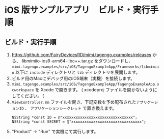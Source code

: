 # iOS 版サンプルアプリ　ビルド・実行手順

## ビルド・実行手順

1. https://github.com/FairyDevicesRD/mimi.tagengo.examples/releases から、 libmimiio-ios9-arm64-libc++.tar.gz をダウンロードし、 `mimi.tagengo.examples/src/iOS/TagengoExampleApp/Frameworks/libmimiio` 以下に `include` ディレクトリと `lib` ディレクトリを展開します。
2. ビルド用のMacにデバッグ用のiOS端末（実機）を接続します。
3. `mimi.tagengo.examples/src/iOS/TagengoExampleApp/TagengoExampleApp.xcworkspace` を Xcode で開きます。
    ( xcodeproj ファイルを開かないようにしてください。 )
4. `ViewController.mm` ファイルを開き、下記変数を予め配布された`アプリケーションID` 、 `アプリケーションシークレット` で置き換えます。
    ```
    NSString *const ID = @"xxxxxxxxxxxxxxxxxxxxxxxxxxxxxxxx";
    NSString *const SECRET = @"xxxxxxxxxxxxxxxxxxxxxxxxxxxxxxxx";
    ```
5. "Product" -> "Run" で実機にて実行します。
